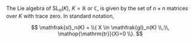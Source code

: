 The Lie algebra of $\mathop{\mathrm{SL}}_n(K)$, $K=\mathbb{R}$ or $\mathbb{C}$, is given by the set of $n\times n$ matrices over $K$ with trace zero. In standard notation,

$$
\mathfrak{sl}_n(K) = \\{ X \in \mathfrak{gl}_n(K) \\,:\\, \mathop{\mathrm{tr}}(X)=0 \\}.
$$
